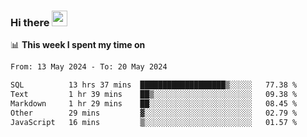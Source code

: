 ### Hi there <a href="https://www.gautamkrishnar.com/"><img src="https://media.giphy.com/media/hvRJCLFzcasrR4ia7z/giphy.gif" width="25px"></a>

📊 **This week I spent my time on**

<!--START_SECTION:waka-->

```txt
From: 13 May 2024 - To: 20 May 2024

SQL          13 hrs 37 mins  ███████████████████▒░░░░░   77.38 %
Text         1 hr 39 mins    ██▒░░░░░░░░░░░░░░░░░░░░░░   09.38 %
Markdown     1 hr 29 mins    ██░░░░░░░░░░░░░░░░░░░░░░░   08.45 %
Other        29 mins         ▓░░░░░░░░░░░░░░░░░░░░░░░░   02.79 %
JavaScript   16 mins         ▒░░░░░░░░░░░░░░░░░░░░░░░░   01.57 %
```

<!--END_SECTION:waka-->
